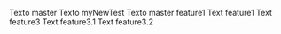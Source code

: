 Texto master
Texto myNewTest
Texto master feature1
Text feature1
Text feature3
Text feature3.1
Text feature3.2
